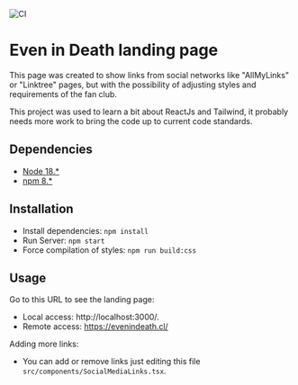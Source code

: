 ![CI](https://github.com/angelmaturanat/github_dashboard_api/actions/workflows/elixir.yml/badge.svg?branch=main)

# Even in Death landing page
This page was created to show links from social networks like "AllMyLinks" or "Linktree" pages, but with the possibility of adjusting styles and requirements of the fan club.

This project was used to learn a bit about ReactJs and Tailwind, it probably needs more work to bring the code up to current code standards.

## Dependencies

- [Node 18.*](https://nodejs.org/es)
- [npm 8.*](https://www.npmjs.com/package/npm)

## Installation

- Install dependencies: `npm install`
- Run Server: `npm start`
- Force compilation of styles: `npm run build:css`

## Usage

Go to this URL to see the landing page: 

- Local access: http://localhost:3000/.
- Remote access: https://evenindeath.cl/

Adding more links:
- You can add or remove links just editing this file `src/components/SocialMediaLinks.tsx`.